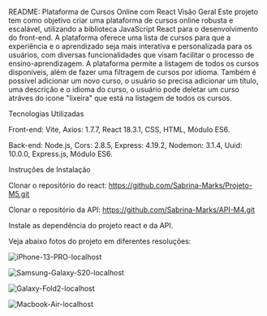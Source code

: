 README: Plataforma de Cursos Online com React
Visão Geral
Este projeto tem como objetivo criar uma plataforma de cursos online robusta e escalável, utilizando a biblioteca JavaScript React para o desenvolvimento do front-end. A plataforma oferece uma lista de cursos para que a experiência e o aprendizado seja mais interativa e personalizada para os usuários, com diversas funcionalidades que visam facilitar o processo de ensino-aprendizagem. A plataforma permite a listagem de todos os cursos disponíveis, além de fazer uma filtragem de cursos por idioma. Também é possível adicionar um novo curso, o usuário so precisa adicionar um título, uma descrição e o idioma do curso, o usuário pode deletar um curso atráves do icone "lixeira" que está na listagem de todos os cursos.

Tecnologias Utilizadas

Front-end:
Vite,
Axios: 1.7.7,
React 18.3.1,
CSS,
HTML,
Módulo ES6.


Back-end:
Node.js,
Cors: 2.8.5,
Express: 4.19.2,
Nodemon: 3.1.4,
Uuid: 10.0.0,
Express.js,
Módulo ES6.

Instruções de Instalação

Clonar o repositório do react: https://github.com/Sabrina-Marks/Projeto-M5.git

Clonar o repositório da API: https://github.com/Sabrina-Marks/API-M4.git

Instale as dependência do projeto react e da API.

Veja abaixo fotos do projeto em diferentes resoluções:

![iPhone-13-PRO-localhost](https://github.com/user-attachments/assets/2982eec0-6443-47f0-af24-3e73ca85302d)

![Samsung-Galaxy-S20-localhost](https://github.com/user-attachments/assets/224f8a8b-6bb1-4672-b918-daf68162ddfb)

![Galaxy-Fold2-localhost](https://github.com/user-attachments/assets/d707fc4f-84c1-4853-a105-08bfbf8e2e32)

![Macbook-Air-localhost](https://github.com/user-attachments/assets/ce6e6aeb-636a-4575-884c-890db5b71232)
